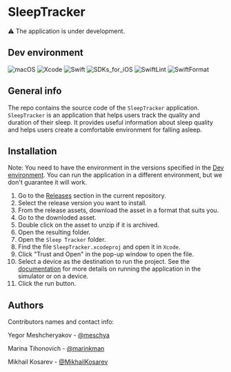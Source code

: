# SleepTracker

⚠️ The application is under development.

## Dev environment

![macOS](https://img.shields.io/badge/macOS-13.0+-311B6B)
![Xcode](https://img.shields.io/badge/Xcode-14.0+-91FFB6)
![Swift](https://img.shields.io/badge/Swift-5.8-9D91FF)
![SDKs_for_iOS](https://img.shields.io/badge/SDKs%20for%20iOS-16.0+-F3FF91)
![SwiftLint](https://img.shields.io/badge/SwiftLint-0.51.0-3828B7)
![SwiftFormat](https://img.shields.io/badge/SwiftFormat-0.51.7-FFBDF7)

## General info

The repo contains the source code of the `SleepTracker` application.
`SleepTracker` is an application that helps users track the quality and duration of their sleep. It provides useful information about sleep quality and helps users create a comfortable environment for falling asleep. 

## Installation

Note: You need to have the environment in the versions specified in the [Dev environment](#dev-environment). You can run the application in a different environment, but we don't guarantee it will work.

1. Go to the [Releases](https://github.com/ios-course/swiftcowboys-team-project/releases) section in the current repository.
1. Select the release version you want to install.
1. From the release assets, download the asset in a format that suits you.
1. Go to the downloded asset.
1. Double click on the asset to unzip if it is archived.
1. Open the resulting folder.
1. Open the `Sleep Tracker` folder.
1. Find the file `SleepTracker.xcodeproj` and open it in `Xcode`.
1. Click "Trust and Open" in the pop-up window to open the file.
1. Select a device as the destination to run the project. See the [documentation](https://developer.apple.com/documentation/xcode/running-your-app-in-simulator-or-on-a-device) for more details on running the application in the simulator or on a device.
8. Click the run button.

## Authors

Contributors names and contact info:

Yegor Meshcheryakov - [@meschya](https://github.com/meschya)

Marina Tihonovich - [@marinkman](https://github.com/marinkman)

Mikhail Kosarev - [@MikhailKosarev](https://github.com/MikhailKosarev)
